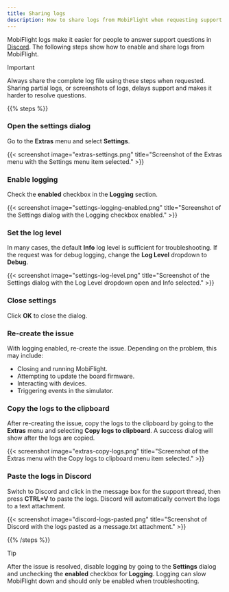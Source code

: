 ```yaml
---
title: Sharing logs
description: How to share logs from MobiFlight when requesting support.
---
```


MobiFlight logs make it easier for people to answer support questions in [Discord](https://discord.gg/yUaBqMbz). The following steps show how to enable and share logs from MobiFlight.

> [!IMPORTANT]
> Always share the complete log file using these steps when requested. Sharing partial logs, or screenshots of logs,
> delays support and makes it harder to resolve questions.

{{% steps %}}

### Open the settings dialog

Go to the **Extras** menu and select **Settings**.

{{< screenshot image="extras-settings.png" title="Screenshot of the Extras menu with the Settings menu item selected." >}}

### Enable logging

Check the **enabled** checkbox in the **Logging** section.

{{< screenshot image="settings-logging-enabled.png" title="Screenshot of the Settings dialog with the Logging checkbox enabled." >}}

### Set the log level

In many cases, the default **Info** log level is sufficient for troubleshooting. If the request was for debug logging, change the **Log Level** dropdown to **Debug**.

{{< screenshot image="settings-log-level.png" title="Screenshot of the Settings dialog with the Log Level dropdown open and Info selected." >}}

### Close settings

Click **OK** to close the dialog.

### Re-create the issue

With logging enabled, re-create the issue. Depending on the problem, this may include:

- Closing and running MobiFlight.
- Attempting to update the board firmware.
- Interacting with devices.
- Triggering events in the simulator.

### Copy the logs to the clipboard

After re-creating the issue, copy the logs to the clipboard by going to the **Extras** menu and selecting **Copy logs to clipboard**. A success dialog will show after the logs are copied.

{{< screenshot image="extras-copy-logs.png" title="Screenshot of the Extras menu with the Copy logs to clipboard menu item selected." >}}

### Paste the logs in Discord

Switch to Discord and click in the message box for the support thread, then press **CTRL+V** to paste the logs. Discord will automatically convert the logs to a text attachment.

{{< screenshot image="discord-logs-pasted.png" title="Screenshot of Discord with the logs pasted as a message.txt attachment." >}}

{{% /steps %}}

> [!TIP]
> After the issue is resolved, disable logging by going to the **Settings** dialog and unchecking the **enabled** checkbox for **Logging**.
> Logging can slow MobiFlight down and should only be enabled when troubleshooting.
